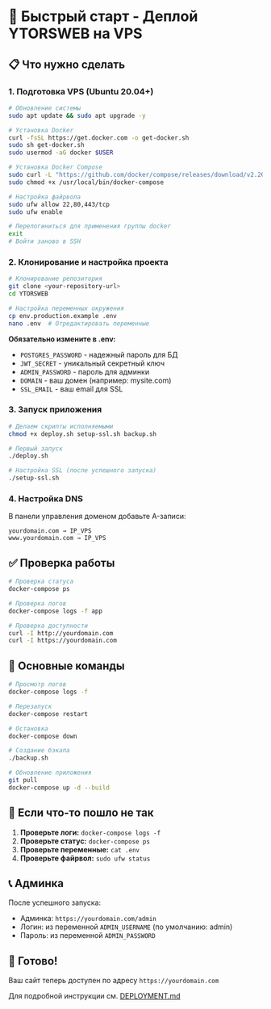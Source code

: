 # 🚀 Быстрый старт - Деплой YTORSWEB на VPS

## 📋 Что нужно сделать

### 1. Подготовка VPS (Ubuntu 20.04+)
```bash
# Обновление системы
sudo apt update && sudo apt upgrade -y

# Установка Docker
curl -fsSL https://get.docker.com -o get-docker.sh
sudo sh get-docker.sh
sudo usermod -aG docker $USER

# Установка Docker Compose
sudo curl -L "https://github.com/docker/compose/releases/download/v2.20.0/docker-compose-$(uname -s)-$(uname -m)" -o /usr/local/bin/docker-compose
sudo chmod +x /usr/local/bin/docker-compose

# Настройка файрвола
sudo ufw allow 22,80,443/tcp
sudo ufw enable

# Перелогиниться для применения группы docker
exit
# Войти заново в SSH
```

### 2. Клонирование и настройка проекта
```bash
# Клонирование репозитория
git clone <your-repository-url>
cd YTORSWEB

# Настройка переменных окружения
cp env.production.example .env
nano .env  # Отредактировать переменные
```

**Обязательно измените в .env:**
- `POSTGRES_PASSWORD` - надежный пароль для БД
- `JWT_SECRET` - уникальный секретный ключ
- `ADMIN_PASSWORD` - пароль для админки
- `DOMAIN` - ваш домен (например: mysite.com)
- `SSL_EMAIL` - ваш email для SSL

### 3. Запуск приложения
```bash
# Делаем скрипты исполняемыми
chmod +x deploy.sh setup-ssl.sh backup.sh

# Первый запуск
./deploy.sh

# Настройка SSL (после успешного запуска)
./setup-ssl.sh
```

### 4. Настройка DNS
В панели управления доменом добавьте A-записи:
```
yourdomain.com → IP_VPS
www.yourdomain.com → IP_VPS
```

## ✅ Проверка работы

```bash
# Проверка статуса
docker-compose ps

# Проверка логов
docker-compose logs -f app

# Проверка доступности
curl -I http://yourdomain.com
curl -I https://yourdomain.com
```

## 🔧 Основные команды

```bash
# Просмотр логов
docker-compose logs -f

# Перезапуск
docker-compose restart

# Остановка
docker-compose down

# Создание бэкапа
./backup.sh

# Обновление приложения
git pull
docker-compose up -d --build
```

## 🚨 Если что-то пошло не так

1. **Проверьте логи:** `docker-compose logs -f`
2. **Проверьте статус:** `docker-compose ps`
3. **Проверьте переменные:** `cat .env`
4. **Проверьте файрвол:** `sudo ufw status`

## 📞 Админка

После успешного запуска:
- Админка: `https://yourdomain.com/admin`
- Логин: из переменной `ADMIN_USERNAME` (по умолчанию: admin)
- Пароль: из переменной `ADMIN_PASSWORD`

## 🎯 Готово!

Ваш сайт теперь доступен по адресу `https://yourdomain.com`

Для подробной инструкции см. [DEPLOYMENT.md](DEPLOYMENT.md)
